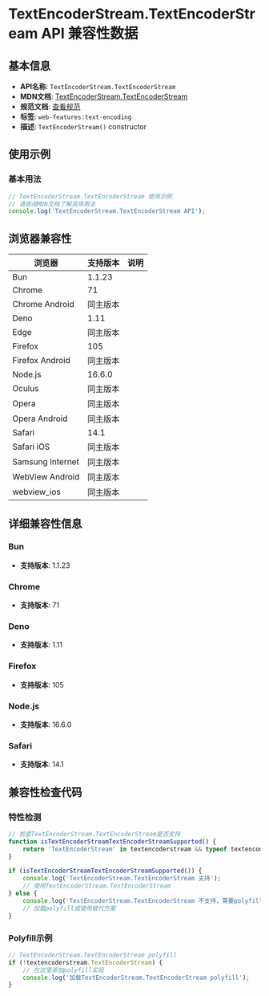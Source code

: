 # TextEncoderStream.TextEncoderStream API 兼容性数据

## 基本信息

- **API名称**: `TextEncoderStream.TextEncoderStream`
- **MDN文档**: [TextEncoderStream.TextEncoderStream](https://developer.mozilla.org/docs/Web/API/TextEncoderStream/TextEncoderStream)
- **规范文档**: [查看规范](https://encoding.spec.whatwg.org/#ref-for-dom-textencoderstream①)
- **标签**: `web-features:text-encoding`
- **描述**: `TextEncoderStream()` constructor

## 使用示例

### 基本用法

```javascript
// TextEncoderStream.TextEncoderStream 使用示例
// 请查阅MDN文档了解具体用法
console.log('TextEncoderStream.TextEncoderStream API');
```

## 浏览器兼容性

| 浏览器 | 支持版本 | 说明 |
|--------|----------|------|
| Bun | 1.1.23 |  |
| Chrome | 71 |  |
| Chrome Android | 同主版本 |  |
| Deno | 1.11 |  |
| Edge | 同主版本 |  |
| Firefox | 105 |  |
| Firefox Android | 同主版本 |  |
| Node.js | 16.6.0 |  |
| Oculus | 同主版本 |  |
| Opera | 同主版本 |  |
| Opera Android | 同主版本 |  |
| Safari | 14.1 |  |
| Safari iOS | 同主版本 |  |
| Samsung Internet | 同主版本 |  |
| WebView Android | 同主版本 |  |
| webview_ios | 同主版本 |  |

## 详细兼容性信息

### Bun

- **支持版本**: 1.1.23

### Chrome

- **支持版本**: 71

### Deno

- **支持版本**: 1.11

### Firefox

- **支持版本**: 105

### Node.js

- **支持版本**: 16.6.0

### Safari

- **支持版本**: 14.1

## 兼容性检查代码

### 特性检测

```javascript
// 检查TextEncoderStream.TextEncoderStream是否支持
function isTextEncoderStreamTextEncoderStreamSupported() {
    return 'TextEncoderStream' in textencoderstream && typeof textencoderstream.TextEncoderStream === 'function';
}

if (isTextEncoderStreamTextEncoderStreamSupported()) {
    console.log('TextEncoderStream.TextEncoderStream 支持');
    // 使用TextEncoderStream.TextEncoderStream
} else {
    console.log('TextEncoderStream.TextEncoderStream 不支持，需要polyfill');
    // 加载polyfill或使用替代方案
}
```

### Polyfill示例

```javascript
// TextEncoderStream.TextEncoderStream polyfill
if (!textencoderstream.TextEncoderStream) {
    // 在这里添加polyfill实现
    console.log('加载TextEncoderStream.TextEncoderStream polyfill');
}
```

